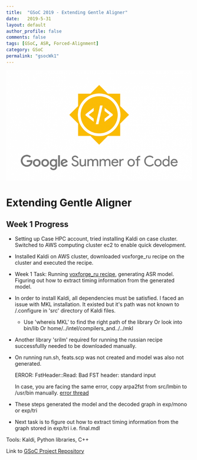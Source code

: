 ```yaml
---
title:  "GSoC 2019 - Extending Gentle Aligner"
date:   2019-5-31
layout: default
author_profile: false
comments: false
tags: [GSoC, ASR, Forced-Alignment]
category: GSoC
permalink: "gsocWk1"
---
```


![GSoC](/icons/GSoC.png)

<h1> Extending Gentle Aligner </h1>
<h2> Week 1 Progress </h2>

* Setting up Case HPC account, tried installing Kaldi on case cluster. Switched to AWS computing cluster ec2 to enable quick development.
* Installed Kaldi on AWS cluster, downloaded voxforge_ru recipe on the cluster and executed the recipe.
* Week 1 Task: Running [voxforge_ru recipe](https://github.com/grib0ed0v/kaldi-for-russian), generating ASR model. Figuring out how to extract timing information from the generated model.

* In order to install Kaldi, all dependencies must be satisfied. I faced an issue with MKL installation. It existed but it's path was not known to /.configure in 'src' directory of Kaldi files.

    * Use 'whereis MKL' to find the right path of the library Or look into bin/lib Or home/../intel/compilers_and../../mkl

* Another library 'srilm' required for running the russian recipe successfullly needed to be downloaded manually. 

* On running run.sh, feats.scp was not created and model was also not generated.
    
    ERROR: FstHeader::Read: Bad FST header: standard input

    In case, you are facing the same error, copy arpa2fst from src/lmbin to /usr/bin manually.
    [error thread](https://github.com/grib0ed0v/kaldi-for-russian/issues/1)

* These steps generated the model and the decoded graph in exp/mono or exp/tri 

* Next task is to figure out how to extract timing information from the graph stored in exp/tri i.e. final.mdl

Tools:
Kaldi, Python libraries, C++


Link to [GSoC Project Repository](https://github.com/shreya2111/Gentle-Aligner-Extension)

